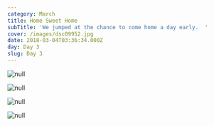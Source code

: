 ```yaml
---
category: March
title: Home Sweet Home
subTitle: 'We jumped at the chance to come home a day early.  '
cover: /images/dsc09952.jpg
date: 2018-03-04T03:36:34.000Z
day: Day 3
slug: Day 3
---
```

![null](/images/img_20180303_124029.jpg)

![null]()

![null](/images/img_20180303_133007.jpg)

![null](/images/dsc09954.jpg)
